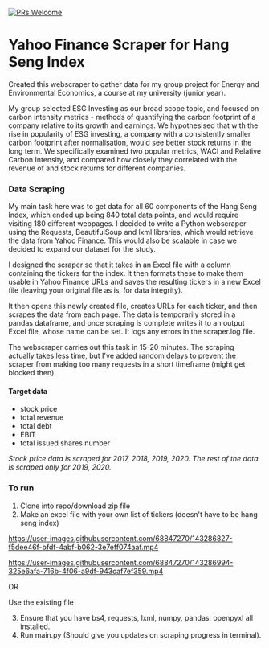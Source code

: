 [![PRs Welcome](https://img.shields.io/badge/PRs-welcome-brightgreen.svg?style=flat-square)](http://makeapullrequest.com)

# Yahoo Finance Scraper for Hang Seng Index

Created this webscraper to gather data for my group project for Energy and Environmental Economics, a course at my university (junior year).

My group selected ESG Investing as our broad scope topic, and focused on carbon intensity metrics - methods of quantifying the carbon footprint of a company relative to its growth and earnings. We hypothesised that with the rise in popularity of ESG investing, a company with a consistently smaller carbon footprint after normalisation, would see better stock returns in the long term. We specifically examined two popular metrics, WACI and Relative Carbon Intensity, and compared how closely they correlated with the revenue of and stock returns for different companies. 

### Data Scraping

My main task here was to get data for all 60 components of the Hang Seng Index, which ended up being 840 total data points, and would require visiting 180 different webpages. I decided to write a Python webscraper using the Requests, BeautifulSoup and lxml libraries, which would retrieve the data from Yahoo Finance. This would also be scalable in case we decided to expand our dataset for the study.

I designed the scraper so that it takes in an Excel file with a column containing the tickers for the index. It then formats these to make them usable in Yahoo Finance URLs and saves the resulting tickers in a new Excel file (leaving your original file as is, for data integrity).

It then opens this newly created file, creates URLs for each ticker, and then scrapes the data from each page. The data is temporarily stored in a pandas dataframe, and once scraping is complete writes it to an output Excel file, whose name can be set.
It logs any errors in the scraper.log file.

The webscraper carries out this task in 15-20 minutes. The scraping actually takes less time, but I've added random delays to prevent the scraper from making too many requests in a short timeframe (might get blocked then).

#### Target data

* stock price
* total revenue
* total debt
* EBIT
* total issued shares number

*Stock price data is scraped for 2017, 2018, 2019, 2020. The rest of the data is scraped only for 2019, 2020.*

### To run

1. Clone into repo/download zip file
2. Make an excel file with your own list of tickers (doesn't have to be hang seng index)

https://user-images.githubusercontent.com/68847270/143286827-f5dee46f-bfdf-4abf-b062-3e7eff074aaf.mp4



https://user-images.githubusercontent.com/68847270/143286994-325e6afa-716b-4f06-a9df-943caf7ef359.mp4


OR

Use the existing file

3. Ensure that you have bs4, requests, lxml, numpy, pandas, openpyxl all installed.
4. Run main.py (Should give you updates on scraping progress in terminal).

